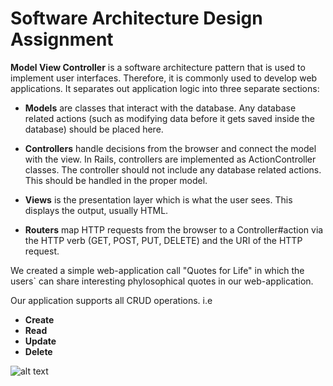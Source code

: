 # Software Architecture Design Assignment

**Model View Controller** is a software architecture pattern that is used to implement user interfaces. Therefore, it is commonly used to develop web applications. It separates out application logic into three separate sections:



* **Models** are classes that interact with the database. Any database related actions (such as modifying data before it gets saved inside the database) should be placed here.

* **Controllers** handle decisions from the browser and connect the model with the view. In Rails, controllers are implemented as ActionController classes. The controller should not include any database related actions. This should be handled in the proper model.

* **Views** is the presentation layer which is what the user sees. This displays the output, usually HTML.

* **Routers** map HTTP requests from the browser to a Controller#action via the HTTP verb (GET, POST, PUT, DELETE) and the URI of the HTTP request.

We created a simple web-application call "Quotes for Life" in which the users` can share interesting phylosophical quotes in our web-application.

Our application supports all CRUD operations. i.e
 * **Create**
 * **Read**
 * **Update**
 * **Delete**
 
 
 
![alt text](https://developer.chrome.com/static/images/mvc.png)
